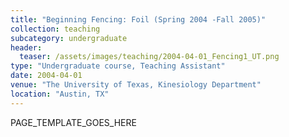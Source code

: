 ```yaml
---
title: "Beginning Fencing: Foil (Spring 2004 -Fall 2005)"
collection: teaching
subcategory: undergraduate
header: 
  teaser: /assets/images/teaching/2004-04-01_Fencing1_UT.png
type: "Undergraduate course, Teaching Assistant"
date: 2004-04-01
venue: "The University of Texas, Kinesiology Department"
location: "Austin, TX"
---
```


PAGE_TEMPLATE_GOES_HERE
